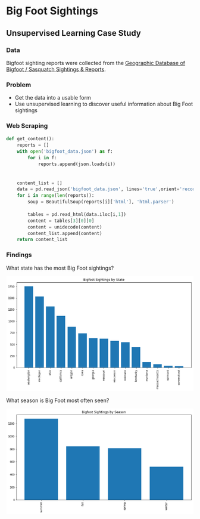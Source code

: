 # Big Foot Sightings
## Unsupervised Learning Case Study

### Data

Bigfoot sighting reports were collected from the [Geographic Database of Bigfoot / Sasquatch Sightings & Reports](http://www.bfro.net/gdb/).

### Problem
* Get the data into a usable form
* Use unsupervised learning to discover useful information about Big Foot sightings

### Web Scraping

```python
def get_content():
    reports = []
    with open('bigfoot_data.json') as f:
        for i in f:
            reports.append(json.loads(i))


    content_list = []
    data = pd.read_json('bigfoot_data.json', lines='true',orient='records')
    for i in range(len(reports)):
        soup = BeautifulSoup(reports[i]['html'], 'html.parser')

        tables = pd.read_html(data.iloc[i,1])
        content = tables[3][0][0]
        content = unidecode(content)
        content_list.append(content)
    return content_list
```

### Findings
What state has the most Big Foot sightings?

<img src= 'images/states.png'>

What season is Big Foot most often seen?

<img src= 'images/season.png'>
